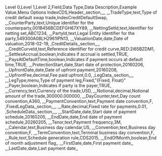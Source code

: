 Level 0,Level 1,Level 2,Field,Data Type,Data Description,Example Value,Menu Options
IndexCDS,Header,,section,,,,
,,,TradeType,text,Type of credit default swap trade,IndexCreditDefaultSwap,
,,,CounterParty,text,Unique identifier for the counterparty,001B456BCDEFGH67XY89,
,,,NettingSetId,text,Identifier for netting set,ABC1234,
,,,PartyId,text,Legal Entity Identifier for the party,549300A08LH2961IPN13,
,,,ValuationDate,date,Date of valuation,2018-02-19,
,CreditDetails,,section,,,,
,,,CreditCurveId,text,Reference identifier for credit curve,RED:2I65BZDM1,
,,,SettlesAccrual,boolean,Indicates if accrual is settled,TRUE,
,,,PaysAtDefaultTime,boolean,Indicates if payment occurs at default time,TRUE,
,,,ProtectionStart,date,Start date of protection,20160206,
,,,UpfrontDate,date,Date of upfront payment,20160208,
,,,UpfrontFee,decimal,Fee paid upfront,0.0,
,LegData,,section,,,,
,,,LegType,menu,Type of payment leg,Fixed,"{Fixed, Float}"
,,,Payer,boolean,Indicates if party is the payer,TRUE,
,,,Currency,text,Currency of the trade,USD,
,,,Notional,decimal,Notional amount of the trade,300000.000000,
,,,DayCounter,text,Day count convention,A360,
,,,PaymentConvention,text,Payment date convention,F,
,FixedLegData,,section,,,,
,,,Rate,decimal,Fixed rate for payments,0.01,
,ScheduleData,,section,,,,
,,,StartDate,date,Start date of payment schedule,20160205,
,,,EndDate,date,End date of payment schedule,20260205,
,,,Tenor,text,Payment frequency,3M,
,,,Calendar,text,Business day calendar,US,
,,,Convention,text,Business day convention,F,
,,,TermConvention,text,Terminal business day convention,F,
,,,Rule,text,Schedule generation rule,CDS2015,
,,,EndOfMonth,boolean,End of month adjustment flag,,
,,,FirstDate,date,First payment date,,
,,,LastDate,date,Last payment date,,
